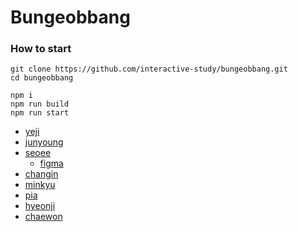 # Bungeobbang

### How to start

```
git clone https://github.com/interactive-study/bungeobbang.git
cd bungeobbang

npm i
npm run build
npm run start
```


- [yeji](https://bungeobbang.pages.dev/)
- [junyoung](https://0628586a.bungeobbang.pages.dev/)
- [seoee](https://414665a7.bungeobbang.pages.dev/)
  - [figma](https://www.figma.com/design/PyzU9nvWkWjrNOQ9WtYF6l/bungeobbang---%EC%84%9C%EC%9D%B4?node-id=0-1&t=enGa25o4nxsZSxXO-1)
- [changin](https://fe01bc63.bungeobbang.pages.dev/)
- [minkyu](https://994e30f3.bungeobbang.pages.dev/)
- [pia](https://www.figma.com/design/29zIo7kraQ0CGu3zyh5KhR/%EB%B6%95%EC%96%B4%EB%B9%B5-%EB%A6%B4%EB%A0%88%EC%9D%B4?node-id=0-1&t=Ws2xNBg0pUwcZCHB-1)
- [hyeonji](https://6b52642c.bungeobbang.pages.dev/)
- [chaewon](https://www.figma.com/design/YJe6qoh8HpwX6beyi59XWO/Relay-Website?node-id=0-1&t=m7bhQqmswU8O00cL-1)
